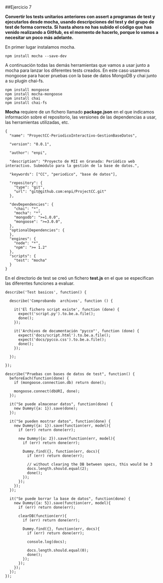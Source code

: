 ##Ejercicio 7

**Convertir los tests unitarios anteriores con assert a programas de test y ejecutarlos desde mocha, usando descripciones del test y del grupo de test de forma correcta. Si hasta ahora no has subido el código que has venido realizando a GitHub, es el momento de hacerlo, porque lo vamos a necesitar un poco más adelante.**

En primer lugar instalamos mocha.

```npm install mocha --save-dev```

A continuación todas las demás herramientas que vamos a usar junto a mocha para lanzar los diferentes tests creados. En este caso usaremos mongoose para hacer pruebas con la base de datos MongoDB y chai junto a su plugin chai-fs.

```
npm install mongoose
npm install mocha-mongoose 
npm install chai
npm install chai-fs
```

**Mocha** requiere de un fichero llamado **package.json**  en el que indicamos información sobre el repositorio, las versiones de las dependencias a usar, las herramientas utilizadas, etc.

```
{
  "name": "ProyectCC-PeriodicoInteractivo-GestionBaseDatos",

  "version": "0.0.1",

  "author": "enpi",

  "description": "Proyecto de MII en Granada: Periódico web interactivo. Submódulo para la gestión de la base de datos.",

  "keywords": ["CC", "periodico", "base de datos"],

  "repository": {
    "type": "git",
    "url": "git@github.com:enpi/ProjectCC.git"
  },

  "devDependencies": {
    "chai": "*",
    "mocha": "*",
    "mongodb": ">=1.0.0",
    "mongoose": ">=3.0.0",
  },
  "optionalDependencies": {
  },
  "engines": {
    "node": "*",
    "npm": ">= 1.2"
  },
  "scripts": {
    "test": "mocha"
  }
}
```

En el directorio de test se creó un fichero **test.js** en el que se especifican las diferentes funciones a evaluar.

```
describe('Test basicos', function() {

  describe('Comprobando  archivos', function () {

    it('El fichero script existe', function (done) {
      expect('script.py').to.be.a.file();
      done();
    });

    it('Archivos de documentación "pycco"', function (done) {
      expect('docs/script.html').to.be.a.file();
      expect('docs/pycco.css').to.be.a.file();
      done();
    });

  });

});

describe("Pruebas con bases de datos de test", function() {
  beforeEach(function(done) {
    if (mongoose.connection.db) return done();

    mongoose.connect(dbURI, done);
  });

  it("Se puede almacenar datos", function(done) {
    new Dummy({a: 1}).save(done);
  });

  it("Se pueden mostrar datos", function(done) {
    new Dummy({a: 1}).save(function(err, model){
      if (err) return done(err);

      new Dummy({a: 2}).save(function(err, model){
        if (err) return done(err);

        Dummy.find({}, function(err, docs){
          if (err) return done(err);

          // without clearing the DB between specs, this would be 3
          docs.length.should.equal(2);
          done();
        });
      });
    });
  });

  it("Se puede borrar la base de datos", function(done) {
    new Dummy({a: 5}).save(function(err, model){
      if (err) return done(err);

      clearDB(function(err){
        if (err) return done(err);

        Dummy.find({}, function(err, docs){
          if (err) return done(err);

          console.log(docs);

          docs.length.should.equal(0);
          done();
        });
      });
    });
  });
});
```
